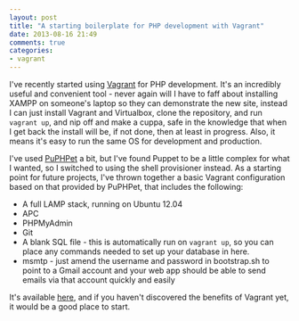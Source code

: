 ```yaml
---
layout: post
title: "A starting boilerplate for PHP development with Vagrant"
date: 2013-08-16 21:49
comments: true
categories: 
- vagrant
---
```


I've recently started using [Vagrant](http://www.vagrantup.com/) for PHP development. It's an incredibly useful and convenient tool - never again will I have to faff about installing XAMPP on someone's laptop so they can demonstrate the new site, instead I can just install Vagrant and Virtualbox, clone the repository, and run `vagrant up`, and nip off and make a cuppa, safe in the knowledge that when I get back the install will be, if not done, then at least in progress. Also, it means it's easy to run the same OS for development and production.

I've used [PuPHPet](https://puphpet.com/) a bit, but I've found Puppet to be a little complex for what I wanted, so I switched to using the shell provisioner instead. As a starting point for future projects, I've thrown together a basic Vagrant configuration based on that provided by PuPHPet, that includes the following:

* A full LAMP stack, running on Ubuntu 12.04
* APC
* PHPMyAdmin
* Git
* A blank SQL file - this is automatically run on `vagrant up`, so you can place any commands needed to set up your database in here.
* msmtp - just amend the username and password in bootstrap.sh to point to a Gmail account and your web app should be able to send emails via that account quickly and easily

It's available [here](https://github.com/matthewbdaly/vagrant-php-dev-boilerplate), and if you haven't discovered the benefits of Vagrant yet, it would be a good place to start.

